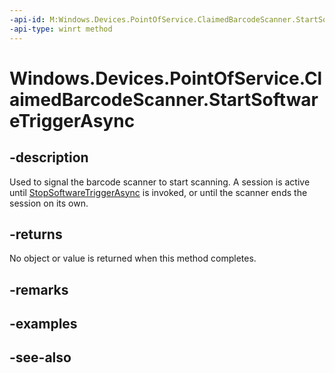 ```yaml
---
-api-id: M:Windows.Devices.PointOfService.ClaimedBarcodeScanner.StartSoftwareTriggerAsync
-api-type: winrt method
---
```


<!-- Method syntax
public Windows.Foundation.IAsyncAction StartSoftwareTriggerAsync()
-->

# Windows.Devices.PointOfService.ClaimedBarcodeScanner.StartSoftwareTriggerAsync

## -description
Used to signal the barcode scanner to start scanning. A session is active until [StopSoftwareTriggerAsync](claimedbarcodescanner_stopsoftwaretriggerasync.md) is invoked, or until the scanner ends the session on its own.

## -returns
No object or value is returned when this method completes.

## -remarks

## -examples

## -see-also
